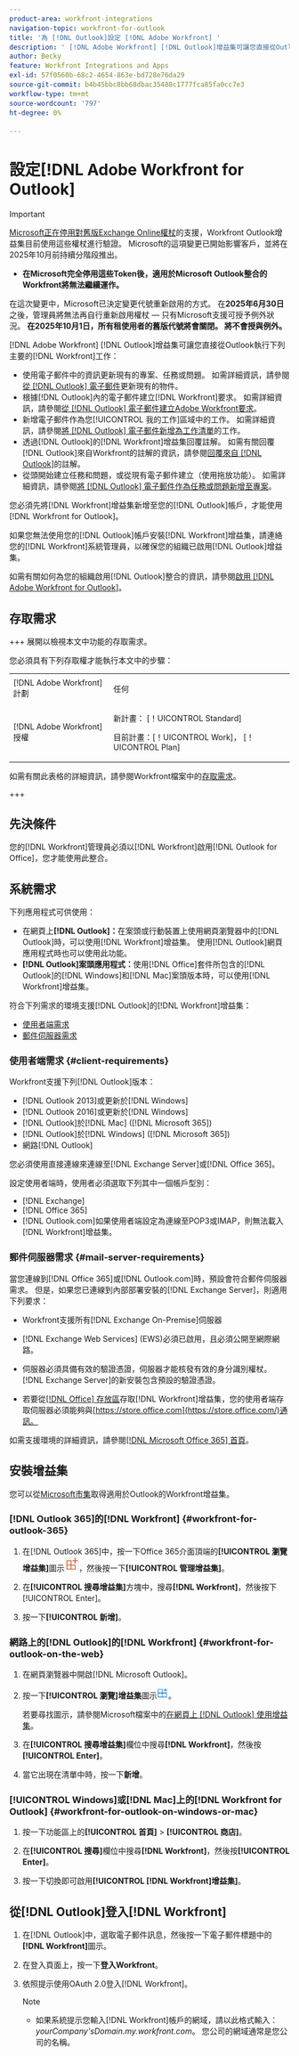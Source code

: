 ```yaml
---
product-area: workfront-integrations
navigation-topic: workfront-for-outlook
title: '為 [!DNL Outlook]設定 [!DNL Adobe Workfront] '
description: ' [!DNL Adobe Workfront] [!DNL Outlook]增益集可讓您直接從Outlook執行索引鍵 [!DNL Workfront] 工作。'
author: Becky
feature: Workfront Integrations and Apps
exl-id: 57f0560b-68c2-4654-863e-bd728e76da29
source-git-commit: b4b45bbc8bb68dbac35488c1777fca85fa0cc7e3
workflow-type: tm+mt
source-wordcount: '797'
ht-degree: 0%

---
```


# 設定[!DNL Adobe Workfront for Outlook]

<!-- Audited: 12/2023 -->

>[!IMPORTANT]
>
>[Microsoft正在停用對舊版Exchange Online權杖](https://learn.microsoft.com/en-us/office/dev/add-ins/outlook/faq-nested-app-auth-outlook-legacy-tokens)的支援，Workfront Outlook增益集目前使用這些權杖進行驗證。 Microsoft的這項變更已開始影響客戶，並將在2025年10月前持續分階段推出。
>
>* **在Microsoft完全停用這些Token後，適用於Microsoft Outlook整合的Workfront將無法繼續運作。**
>
>在這次變更中，Microsoft已決定變更代號重新啟用的方式。 在&#x200B;**2025年6月30日**&#x200B;之後，管理員將無法再自行重新啟用權杖 — 只有Microsoft支援可授予例外狀況。 **在2025年10月1日，所有租使用者的舊版代號將會關閉。 將不會授與例外。**


[!DNL Adobe Workfront] [!DNL Outlook]增益集可讓您直接從Outlook執行下列主要的[!DNL Workfront]工作：

* 使用電子郵件中的資訊更新現有的專案、任務或問題。 如需詳細資訊，請參閱[從 [!DNL Outlook] 電子郵件](../../workfront-integrations-and-apps/using-workfront-with-outlook/update-an-existing-object-from-an-outlook-email.md)更新現有的物件。
* 根據[!DNL Outlook]內的電子郵件建立[!DNL Workfront]要求。 如需詳細資訊，請參閱[從 [!DNL Outlook] 電子郵件建立Adobe Workfront要求](../../workfront-integrations-and-apps/using-workfront-with-outlook/create-a-wf-request-from-an-outlook-email.md)。
* 新增電子郵件作為您[!UICONTROL 我的工作]區域中的工作。 如需詳細資訊，請參閱[將 [!DNL Outlook] 電子郵件新增為工作清單](../../workfront-integrations-and-apps/using-workfront-with-outlook/add-outlook-email-as-task-to-your-work-list.md)的工作。
* 透過[!DNL Outlook]的[!DNL Workfront]增益集回覆註解。 如需有關回覆[!DNL Outlook]來自Workfront的註解的資訊，請參閱[回覆來自 [!DNL Outlook]](../../workfront-integrations-and-apps/using-workfront-with-outlook/reply-to-a-comment-from-outlook.md)的註解。
* 從頭開始建立任務和問題，或從現有電子郵件建立（使用拖放功能）。 如需詳細資訊，請參閱[將 [!DNL Outlook] 電子郵件作為任務或問題新增至專案](../../workfront-integrations-and-apps/using-workfront-with-outlook/add-outlook-email-to-project-as-task-or-issue.md)。

您必須先將[!DNL Workfront]增益集新增至您的[!DNL Outlook]帳戶，才能使用[!DNL Workfront for Outlook]。

如果您無法使用您的[!DNL Outlook]帳戶安裝[!DNL Workfront]增益集，請連絡您的[!DNL Workfront]系統管理員，以確保您的組織已啟用[!DNL Outlook]增益集。

如需有關如何為您的組織啟用[!DNL Outlook]整合的資訊，請參閱[啟用 [!DNL Adobe Workfront for Outlook]](../../administration-and-setup/configure-integrations/enable-workfront-for-outlook.md)。

## 存取需求

+++ 展開以檢視本文中功能的存取需求。

您必須具有下列存取權才能執行本文中的步驟：

<table style="table-layout:auto"> 
 <col> 
 <col> 
 <tbody> 
  <tr> 
   <td role="rowheader">[!DNL Adobe Workfront] 計劃</td> 
   <td> <p>任何</p> </td> 
  </tr> 
  <tr> 
   <td role="rowheader">[!DNL Adobe Workfront] 授權</td> 
   <td> 
   <p>新計畫： [！UICONTROL Standard]</p> 
   <p>目前計畫：[！UICONTROL Work]， [！UICONTROL Plan]</p> </td> 
  </tr> 
 </tbody> 
</table>

如需有關此表格的詳細資訊，請參閱Workfront檔案中的[存取需求](/help/quicksilver/administration-and-setup/add-users/access-levels-and-object-permissions/access-level-requirements-in-documentation.md)。

+++

## 先決條件

您的[!DNL Workfront]管理員必須以[!DNL Workfront]啟用[!DNL Outlook for Office]，您才能使用此整合。

## 系統需求

下列應用程式可供使用：

* 在網頁上&#x200B;**[!DNL Outlook]：**&#x200B;在案頭或行動裝置上使用網頁瀏覽器中的[!DNL Outlook]時，可以使用[!DNL Workfront]增益集。 使用[!DNL Outlook]網頁應用程式時也可以使用此功能。
* **[!DNL Outlook]案頭應用程式：**&#x200B;使用[!DNL Office]套件所包含的[!DNL Outlook]的[!DNL Windows]和[!DNL Mac]案頭版本時，可以使用[!DNL Workfront]增益集。

符合下列需求的環境支援[!DNL Outlook]的[!DNL Workfront]增益集：

* [使用者端需求](#client-requirements-client-requirements)
* [郵件伺服器需求](#mail-server-requirements-mail-server-requirements)

### 使用者端需求 {#client-requirements}

Workfront支援下列[!DNL Outlook]版本：

* [!DNL Outlook 2013]或更新於[!DNL Windows]
* [!DNL Outlook 2016]或更新於[!DNL Windows]
* [!DNL Outlook]於[!DNL Mac] ([!DNL Microsoft 365])
* [!DNL Outlook]於[!DNL Windows] ([!DNL Microsoft 365])
* 網路[!DNL Outlook]

您必須使用直接連線來連線至[!DNL Exchange Server]或[!DNL Office 365]。

設定使用者端時，使用者必須選取下列其中一個帳戶型別：

* [!DNL Exchange]
* [!DNL Office 365]
* [!DNL Outlook.com]如果使用者端設定為連線至POP3或IMAP，則無法載入[!DNL Workfront]增益集。

### 郵件伺服器需求 {#mail-server-requirements}

當您連線到[!DNL Office 365]或[!DNL Outlook.com]時，預設會符合郵件伺服器需求。 但是，如果您已連線到內部部署安裝的[!DNL Exchange Server]，則適用下列要求：

* Workfront支援所有[!DNL Exchange On-Premise]伺服器
* [!DNL Exchange Web Services] (EWS)必須已啟用，且必須公開至網際網路。
* 伺服器必須具備有效的驗證憑證，伺服器才能核發有效的身分識別權杖。 [!DNL Exchange Server]的新安裝包含預設的驗證憑證。

  <!--this used to be here but Dev asked for it to be taken out - logged issue for editing this article on 4-26-2023: For more information, see [Digital certificates and encryption in [!DNL Exchange 2016]](https://technet.microsoft.com/en-us/library/dd351044(v=exchg.160).aspx) and [Set-AuthConfig](https://technet.microsoft.com/en-us/library/jj215766(v=exchg.160).aspx).-->

* 若要從[[!DNL Office] 存放區](https://store.office.com/)存取[!DNL Workfront]增益集，您的使用者端存取伺服器必須能夠與[https://store.office.com](https://store.office.com/)通訊。

如需支援環境的詳細資訊，請參閱[[!DNL Microsoft Office 365] 首頁](https://products.office.com/en-us/office-365-home)。

## 安裝增益集

您可以從[Microsoft市集](https://appsource.microsoft.com/en-us/product/office/WA104380943?tab=Overview)取得適用於Outlook的Workfront增益集。

### [!DNL Outlook 365]的[!DNL Workfront] {#workfront-for-outlook-365}

1. 在[!DNL Outlook 365]中，按一下Office 365介面頂端的&#x200B;**[!UICONTROL 瀏覽增益集]**&#x200B;圖示![瀏覽增益集](assets/outlook-add-in-26x26.png)，然後按一下&#x200B;**[!UICONTROL 管理增益集]**。

1. 在&#x200B;**[!UICONTROL 搜尋增益集]**&#x200B;方塊中，搜尋&#x200B;**[!DNL Workfront]**，然後按下[!UICONTROL Enter]。

1. 按一下&#x200B;**[!UICONTROL 新增]**。

### 網路上的[!DNL Outlook]的[!DNL Workfront] {#workfront-for-outlook-on-the-web}

1. 在網頁瀏覽器中開啟[!DNL Microsoft Outlook]。
1. 按一下&#x200B;**[!UICONTROL 瀏覽]增益集**&#x200B;圖示![瀏覽增益集](assets/outlook-add-in-web-version-20x20.png)。

   若要尋找圖示，請參閱Microsoft檔案中的[在網頁上 [!DNL Outlook] 使用增益集](https://support.microsoft.com/en-us/office/using-add-ins-in-outlook-on-the-web-8f2ce816-5df4-44a5-958c-f7f9d6dabdce#bkmk_addaddinsicon)。

1. 在&#x200B;**[!UICONTROL 搜尋增益集]**&#x200B;欄位中搜尋&#x200B;**[!DNL Workfront]**，然後按&#x200B;**[!UICONTROL Enter]**。

1. 當它出現在清單中時，按一下&#x200B;**新增**。

### [!UICONTROL Windows]或[!DNL Mac]上的[!DNL Workfront for Outlook] {#workfront-for-outlook-on-windows-or-mac}

1. 按一下功能區上的&#x200B;**[!UICONTROL 首頁]** > **[!UICONTROL 商店]**。

1. 在&#x200B;**[!UICONTROL 搜尋]**&#x200B;欄位中搜尋&#x200B;**[!DNL Workfront]**，然後按&#x200B;**[!UICONTROL Enter]**。

1. 按一下切換即可啟用&#x200B;**[!UICONTROL [!DNL Workfront]增益集]**。

## 從[!DNL Outlook]登入[!DNL Workfront]

1. 在[!DNL Outlook]中，選取電子郵件訊息，然後按一下電子郵件標題中的&#x200B;**[!DNL Workfront]**&#x200B;圖示。
1. 在登入頁面上，按一下&#x200B;**登入Workfront**。
1. 依照提示使用OAuth 2.0登入[!DNL Workfront]。<!--Enhanced Authentication or your Security Assertion Markup Language (SAML) URL.-->

   <!--Before users can log in to the [!DNL Workfront] add-in using SAML, a [!DNL Workfront] administrator must first enable [!DNL Office 365] add-ins to authenticate using a SAML 2.0 solution. For more information, see the section [Configure [!DNL Adobe Workfront] with SAML 2.0](../../administration-and-setup/add-users/single-sign-on/configure-workfront-saml-2.md#enable-saml-with-office-365) in the article [Configure [!DNL Adobe Workfront] with SAML 2.0](../../administration-and-setup/add-users/single-sign-on/configure-workfront-saml-2.md).-->

   >[!NOTE]
   >
   >* 如果系統提示您輸入[!DNL Workfront]帳戶的網域，請以此格式輸入： *yourCompany&#39;sDomain.my.workfront.com*。 您公司的網域通常是您公司的名稱。

<!--ADDITIONAL BULLET REMOVED FROM NOTE BOX: Enhanced Authentication is not available until a Workfront administrator enables it for this integration.-->
